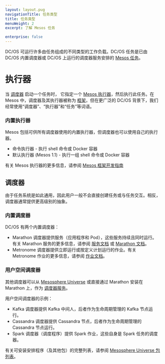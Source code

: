 ```yaml
---
layout: layout.pug
navigationTitle: 任务类型
title: 任务类型
menuWeight: 2
excerpt: 了解 Mesos 任务

enterprise: false
---
```


DC/OS 可运行许多由任务组成的不同类型的工作负载。DC/OS 任务是已由 DC/OS 内置调度器或 DC/OS 上运行的调度器服务安排的 [Mesos 任务](/dcos/cn/1.12/overview/concepts/#mesos-task)。

# 执行器

当 [调度器](/dcos/cn/1.12/overview/concepts/#mesos-scheduler) 启动一个任务时， 它指定一个 [Mesos 执行器](/dcos/cn/1.12/overview/concepts/#mesos-executor)，然后执行此任务。在 Mesos 中，调度器及其执行器被称为 [框架](/dcos/cn/1.12/overview/concepts/#mesos-framework)，但在更广泛的 DC/OS 背景下，我们经常使用“调度器”、“执行器”和“任务”等词语。

### 内置执行器

Mesos 包括可供所有调度器使用的内置执行器，但调度器也可以使用自己的执行器。

- 命令执行器 - 执行 shell 命令或 Docker 容器
- 默认执行器 (Mesos 1.1) - 执行一组 shell 命令或 Docker 容器

有关 Mesos 执行器的更多信息，请参阅 [Mesos 框架开发指南](https://mesos.apache.org/documentation/latest/app-framework-development-guide/)

## 调度器

由于任务系统是如此通用，因此用户一般不会直接创建任务或与任务交互。相反，调度器通常提供更高级别的抽象。

### 内置调度器

DC/OS 有两个内置调度器：

- Marathon 调度器提供服务（应用程序和 Pod），这些服务持续且同时运行。有关 Marathon 服务的更多信息，请参阅 [服务文档](/dcos/cn/1.12/deploying-services/) 或 [Marathon 文档](https://mesosphere.github.io/marathon/docs/)。
- Metronome 调度器提供立即运行或按定义计划运行的作业。有关 Metronome 作业的更多信息，请参阅 [作业文档](/dcos/cn/1.12/deploying-jobs/)。

### 用户空间调度器

其他调度器可以从 [Mesosphere Universe](/dcos/cn/1.12/overview/concepts/#mesosphere-universe) 或直接通过 Marathon 安装在 Marathon 上，作为 [调度器服务](/dcos/cn/1.12/overview/concepts/#dcos-scheduler-service)。

用户空间调度器的示例：

- Kafka 调度器提供 Kafka 中间人，后者作为生命周期管理的 Kafka 节点运行。
- Cassandra 调度器提供 Cassandra 节点，后者作为生命周期管理的 Cassandra 节点运行。
- Spark 调度器（调度程序）提供 Spark 作业，这些自身是 Spark 任务的调度器。

有关可安装安排程序（及其他包）的完整列表，请参阅 [Mesosphere Universe 包列表](https://universe.dcos.io/#/)。
